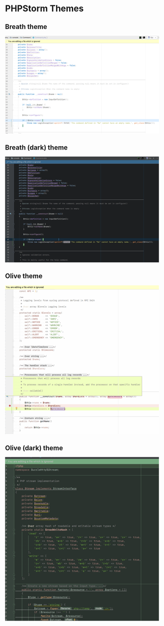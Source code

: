 # PHPStorm Themes
## Breath theme ##
![Breath](images/Breath.png)
## Breath (dark) theme ##
![Breath (dark)](images/Breath_dark.png)
## Olive theme ##
![Olive](images/Olive.png)
## Olive (dark) theme ##
![Olive (dark)](images/Olive_dark.png)
